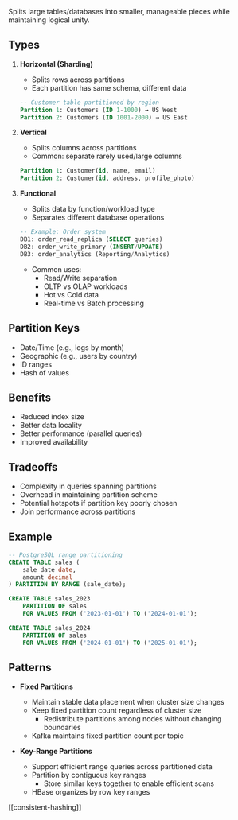 ---
---


Splits large tables/databases into smaller, manageable pieces while maintaining logical unity.

## Types

1. **Horizontal (Sharding)**
   - Splits rows across partitions
   - Each partition has same schema, different data
   ```sql
   -- Customer table partitioned by region
   Partition 1: Customers (ID 1-1000) → US West
   Partition 2: Customers (ID 1001-2000) → US East
   ```

2. **Vertical**
   - Splits columns across partitions
   - Common: separate rarely used/large columns
   ```sql
   Partition 1: Customer(id, name, email)
   Partition 2: Customer(id, address, profile_photo)
   ```

3. **Functional**
   - Splits data by function/workload type
   - Separates different database operations
   ```sql
   -- Example: Order system
   DB1: order_read_replica (SELECT queries)
   DB2: order_write_primary (INSERT/UPDATE)
   DB3: order_analytics (Reporting/Analytics)
   ```
   - Common uses:
     - Read/Write separation
     - OLTP vs OLAP workloads
     - Hot vs Cold data
     - Real-time vs Batch processing

## Partition Keys
- Date/Time (e.g., logs by month)
- Geographic (e.g., users by country)
- ID ranges
- Hash of values

## Benefits
- Reduced index size
- Better data locality
- Better performance (parallel queries)
- Improved availability

## Tradeoffs
- Complexity in queries spanning partitions
- Overhead in maintaining partition scheme
- Potential hotspots if partition key poorly chosen
- Join performance across partitions

## Example
```sql
-- PostgreSQL range partitioning
CREATE TABLE sales (
    sale_date date,
    amount decimal
) PARTITION BY RANGE (sale_date);

CREATE TABLE sales_2023 
    PARTITION OF sales 
    FOR VALUES FROM ('2023-01-01') TO ('2024-01-01');

CREATE TABLE sales_2024 
    PARTITION OF sales 
    FOR VALUES FROM ('2024-01-01') TO ('2025-01-01');
```

## Patterns 

- **Fixed Partitions**
  - Maintain stable data placement when cluster size changes
  - Keep fixed partition count regardless of cluster size
    - Redistribute partitions among nodes without changing boundaries
  - Kafka maintains fixed partition count per topic

- **Key-Range Partitions**
  - Support efficient range queries across partitioned data
  - Partition by contiguous key ranges
    - Store similar keys together to enable efficient scans
  - HBase organizes by row key ranges


[[consistent-hashing]]